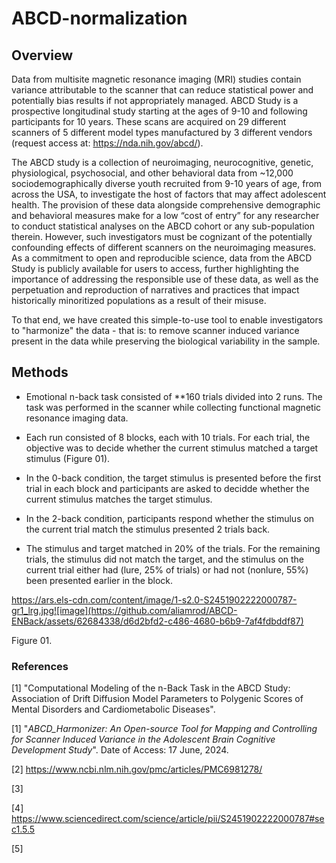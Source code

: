 # ABCD-normalization


## Overview

Data from multisite magnetic resonance imaging (MRI) studies contain variance attributable to the scanner that can reduce statistical power and potentially bias results if not appropriately managed. ABCD Study is a prospective longitudinal study starting at the ages of 9-10 and following participants for 10 years. These scans are acquired on 29 different scanners of 5 different model types manufactured by 3 different vendors (request access at: https://nda.nih.gov/abcd/).

The ABCD study is a collection of neuroimaging, neurocognitive, genetic, physiological, psychosocial, and other behavioral data from ~12,000 sociodemographically diverse youth recruited from 9-10 years of age, from across the USA, to investigate the host of factors that may affect adolescent health. The provision of these data alongside comprehensive demographic and behavioral measures make for a low “cost of entry” for any researcher to conduct statistical analyses on the ABCD cohort or any sub-population therein. However, such investigators must be cognizant of the potentially confounding effects of different scanners on the neuroimaging measures. As a commitment to open and reproducible science, data from the ABCD Study is publicly available for users to access, further highlighting the importance of addressing the responsible use of these data, as well as the perpetuation and reproduction of narratives and practices that impact historically minoritized populations as a result of their misuse. 



To that end, we have created this simple-to-use tool to enable investigators to "harmonize" the data - that is: to remove scanner induced variance present in the data while preserving the biological variability in the sample.






## Methods

* Emotional n-back task consisted of **160 trials divided into 2 runs. The task was performed in the scanner while collecting functional magnetic resonance imaging data.

* Each run consisted of 8 blocks, each with 10 trials. For each trial, the objective was to decide whether the current stimulus matched a target stimulus (Figure 01).

* In the 0-back condition, the target stimulus is presented before the first trial in each block and participants are asked to decidde whether the current stimulus matches the target stimulus.

* In the 2-back condition, participants respond whether the stimulus on the current trial match the stimulus presented 2 trials back.

* The stimulus and target matched in 20% of the trials. For the remaining trials, the stimulus did not match the target, and the stimulus on the current trial either had (lure, 25% of trials) or had not (nonlure, 55%) been presented earlier in the block.





https://ars.els-cdn.com/content/image/1-s2.0-S2451902222000787-gr1_lrg.jpg![image](https://github.com/aliamrod/ABCD-ENBack/assets/62684338/d6d2bfd2-c486-4680-b6b9-7af4fdbddf87)


Figure 01. 




### References

[1] "Computational Modeling of the n-Back Task in the ABCD Study: Association of Drift Diffusion Model Parameters to Polygenic Scores of Mental Disorders and Cardiometabolic Diseases". 




[1] "_ABCD_Harmonizer: An Open-source Tool for Mapping and Controlling for Scanner Induced Variance in the Adolescent Brain Cognitive Development Study_". Date of Access: 17 June, 2024. 

[2] https://www.ncbi.nlm.nih.gov/pmc/articles/PMC6981278/

[3]

[4] https://www.sciencedirect.com/science/article/pii/S2451902222000787#sec1.5.5 

[5]

